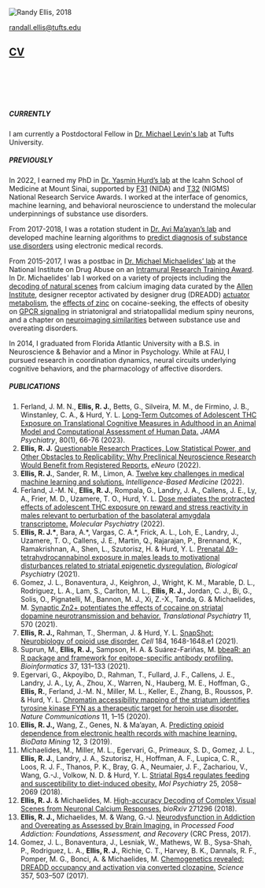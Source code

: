 <meta name="viewport" content="width=device-width, initial-scale=1">
<link rel="stylesheet" href="https://cdnjs.cloudflare.com/ajax/libs/font-awesome/4.7.0/css/font-awesome.min.css">
<style>
.fa {
  padding: 5px;
  font-size: 30px;
  width: 30px;
  text-align: center;
  text-decoration: none;
  margin: 5px 2px;
  border-radius: 50%;
}

.fa:hover {
    opacity: 0.7;
}



.fa-twitter {
  background: #55ACEE;
  color: white;
}

.fa-google {
  background: #dd4b39;
  color: white;
}

.fa-linkedin {
  background: #007bb5;
  color: white;
}


</style>
  
![Randy Ellis, 2018](headshot_scaled8percent.jpg)

[randall.ellis@tufts.edu](mailto:randall.ellis@tufts.edu)

## [CV](https://randalljellis.github.io/Ellis_Randy_CV_public.pdf)<br>
<!-- Add icon library -->
<link rel="stylesheet" href="https://cdnjs.cloudflare.com/ajax/libs/font-awesome/4.7.0/css/font-awesome.min.css">

<!-- Add font awesome icons -->
<a href="https://scholar.google.com/citations?user=LwXbZDcAAAAJ&hl=en" class="fa fa-google"></a>
<a href="https://twitter.com/randalljellis" class="fa fa-twitter"></a>
<a href="https://www.linkedin.com/in/randalljellis/" class="fa fa-linkedin"></a>




<br>

##### CURRENTLY
I am currently a Postdoctoral Fellow in [Dr. Michael Levin's lab](https://www.drmichaellevin.org/) at Tufts University.  

##### PREVIOUSLY 
In 2022, I earned my PhD in [Dr. Yasmin Hurd’s lab](http://labs.neuroscience.mssm.edu/project/hurd-lab/) at the Icahn School of Medicine at Mount Sinai, supported by [F31](https://researchtraining.nih.gov/programs/fellowships/f31) (NIDA) and [T32](https://researchtraining.nih.gov/programs/training-grants/t32) (NIGMS) National Research Service Awards. I worked at the interface of genomics, machine learning, and behavioral neuroscience to understand the molecular underpinnings of substance use disorders.

From 2017-2018, I was a rotation student in [Dr. Avi Ma’ayan’s lab](https://labs.icahn.mssm.edu/maayanlab/) and developed machine learning algorithms to [predict diagnosis of substance use disorders](https://biodatamining.biomedcentral.com/articles/10.1186/s13040-019-0193-0) using electronic medical records. 

From 2015-2017, I was a postbac in [Dr. Michael Michaelides’ lab](http://www.michaelideslab.org/) at the National Institute on Drug Abuse on an [Intramural Research Training Award](https://www.training.nih.gov/programs/postbac_irta). In Dr. Michaelides' lab I worked on a variety of projects including the [decoding of natural scenes](https://www.biorxiv.org/content/10.1101/271296v1.abstract) from calcium imaging data curated by the [Allen Institute](https://observatory.brain-map.org/visualcoding/), designer receptor activated by designer drug (DREADD) [actuator metabolism](https://science.sciencemag.org/content/357/6350/503.abstract), the [effects of zinc](https://www.biorxiv.org/content/10.1101/2020.08.29.273482v1.abstract) on cocaine-seeking, the effects of obesity on [GPCR signaling](https://www.nature.com/articles/s41380-018-0120-7) in striatonigral and striatopallidal medium spiny neurons, and a chapter on [neuroimaging similarities](https://www.taylorfrancis.com/chapters/edit/10.1201/9781315119922-3/neurodysfunction-addiction-overeating-assessed-brain-imaging-randall-ellis-michael-michaelides-gene-jack-wang) between substance use and overeating disorders. 

In 2014, I graduated from Florida Atlantic University with a B.S. in Neuroscience & Behavior and a Minor in Psychology. While at FAU, I pursued research in coordination dynamics, neural circuits underlying cognitive behaviors, and the pharmacology of affective disorders. 

##### PUBLICATIONS
1. Ferland, J. M. N., **Ellis, R. J.**, Betts, G., Silveira, M. M., de Firmino, J. B., Winstanley, C. A., & Hurd, Y. L. [Long-Term Outcomes of Adolescent THC Exposure on Translational Cognitive Measures in Adulthood in an Animal Model and Computational Assessment of Human Data.](https://jamanetwork.com/journals/jamapsychiatry/article-abstract/2799065) *JAMA Psychiatry*, 80(1), 66-76 (2023).
2. **Ellis, R. J.** [Questionable Research Practices, Low Statistical Power, and Other Obstacles to Replicability: Why Preclinical Neuroscience Research Would Benefit from Registered Reports.](https://www.eneuro.org/content/9/4/ENEURO.0017-22.2022) *eNeuro* (2022). 
3. **Ellis, R. J.**, Sander, R. M., Limon, A. [Twelve key challenges in medical machine learning and solutions.](https://www.sciencedirect.com/science/article/pii/S2666521222000217) *Intelligence-Based Medicine* (2022).
4. Ferland, J.-M. N., **Ellis, R. J.**, Rompala, G., Landry, J. A., Callens, J. E., Ly, A., Frier, M. D., Uzamere, T. O., Hurd, Y. L. [Dose mediates the protracted effects of adolescent THC exposure on reward and stress reactivity in males relevant to perturbation of the basolateral amygdala transcriptome.](https://www.nature.com/articles/s41380-022-01467-0) *Molecular Psychiatry* (2022).
5. **Ellis, R. J.\***, Bara, A.\*, Vargas, C. A.\*, Frick, A. L., Loh, E., Landry, J., Uzamere, T. O., Callens, J. E., Martin, Q., Rajarajan, P., Brennand, K., Ramakrishnan, A., Shen, L., Szutorisz, H. & Hurd, Y. L. [Prenatal Δ9-tetrahydrocannabinol exposure in males leads to motivational disturbances related to striatal epigenetic dysregulation.](https://www.biologicalpsychiatryjournal.com/article/S0006-3223(21)01629-2/fulltext) *Biological Psychiatry* (2021).
6. Gomez, J. L., Bonaventura, J., Keighron, J., Wright, K. M., Marable, D. L., Rodriguez, L. A., Lam, S., Carlton, M. L., **Ellis, R. J.,** Jordan, C. J., Bi, G., Solis, O., Pignatelli, M., Bannon, M. J., Xi, Z.-X., Tanda, G. & Michaelides, M. [Synaptic Zn2+ potentiates the effects of cocaine on striatal dopamine neurotransmission and behavior.](https://www.nature.com/articles/s41398-021-01693-0) *Translational Psychiatry* 11, 570 (2021).
7.	**Ellis, R. J.,** Rahman, T., Sherman, J. & Hurd, Y. L. [SnapShot: Neurobiology of opioid use disorder.](https://www.cell.com/cell/pdf/S0092-8674(21)00228-2.pdf) *Cell* 184, 1648-1648.e1 (2021).
8.	Suprun, M., **Ellis, R. J.,** Sampson, H. A. & Suárez-Fariñas, M. [bbeaR: an R package and framework for epitope-specific antibody profiling.](https://academic.oup.com/bioinformatics/article-abstract/37/1/131/6104853) *Bioinformatics* 37, 131–133 (2021).
9.	Egervari, G., Akpoyibo, D., Rahman, T., Fullard, J. F., Callens, J. E., Landry, J. A., Ly, A., Zhou, X., Warren, N., Hauberg, M. E., Hoffman, G., **Ellis, R.**, Ferland, J.-M. N., Miller, M. L., Keller, E., Zhang, B., Roussos, P. & Hurd, Y. L. [Chromatin accessibility mapping of the striatum identifies tyrosine kinase FYN as a therapeutic target for heroin use disorder.](https://www.nature.com/articles/s41467-020-18114-3) *Nature Communications* 11, 1–15 (2020).
10.	**Ellis, R. J.,** Wang, Z., Genes, N. & Ma’ayan, A. [Predicting opioid dependence from electronic health records with machine learning.](https://biodatamining.biomedcentral.com/articles/10.1186/s13040-019-0193-0) *BioData Mining* 12, 3 (2019).
11.	Michaelides, M., Miller, M. L., Egervari, G., Primeaux, S. D., Gomez, J. L., **Ellis, R. J.**, Landry, J. A., Szutorisz, H., Hoffman, A. F., Lupica, C. R., Loos, R. J. F., Thanos, P. K., Bray, G. A., Neumaier, J. F., Zachariou, V., Wang, G.-J., Volkow, N. D. & Hurd, Y. L. [Striatal Rgs4 regulates feeding and susceptibility to diet-induced obesity.](https://www.nature.com/articles/s41380-018-0120-7) *Mol Psychiatry* 25, 2058–2069 (2018).
12.	**Ellis, R. J.** & Michaelides, M. [High-accuracy Decoding of Complex Visual Scenes from Neuronal Calcium Responses.](https://www.biorxiv.org/content/10.1101/271296v1.abstract) *bioRxiv* 271296 (2018).
13.	**Ellis, R. J.,** Michaelides, M. & Wang, G.-J. [Neurodysfunction in Addiction and Overeating as Assessed by Brain Imaging.](https://www.taylorfrancis.com/chapters/edit/10.1201/9781315119922-3/neurodysfunction-addiction-overeating-assessed-brain-imaging-randall-ellis-michael-michaelides-gene-jack-wang) in *Processed Food Addiction: Foundations, Assessment, and Recovery* (CRC Press, 2017).
14.	Gomez, J. L., Bonaventura, J., Lesniak, W., Mathews, W. B., Sysa-Shah, P., Rodriguez, L. A., **Ellis, R. J.**, Richie, C. T., Harvey, B. K., Dannals, R. F., Pomper, M. G., Bonci, A. & Michaelides, M. [Chemogenetics revealed: DREADD occupancy and activation via converted clozapine.](http://science.sciencemag.org/content/357/6350/503) *Science* 357, 503–507 (2017).	



